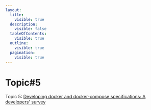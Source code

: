 ```yaml
---
layout:
  title:
    visible: true
  description:
    visible: false
  tableOfContents:
    visible: true
  outline:
    visible: true
  pagination:
    visible: true
---
```


# Topic#5

Topic 5: [Developing docker and docker-compose specifications: A developers' survey](https://ieeexplore.ieee.org/abstract/document/9658534/)

